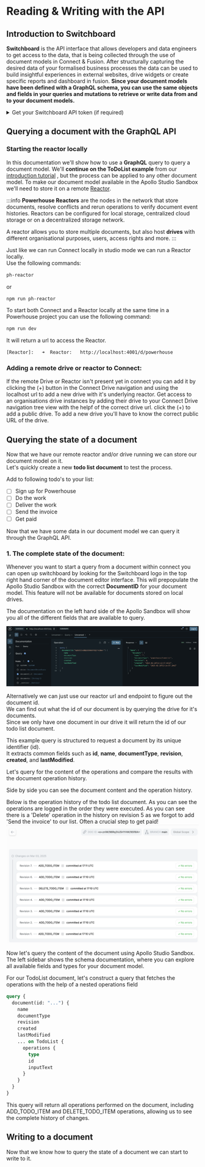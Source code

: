 # Reading & Writing with the API

## Introduction to Switchboard

**Switchboard** is the API interface that allows developers and data engineers to get access to the data, that is being collected through the use of document models in Connect & Fusion.
After structurally capturing the desired data of your formalised business processes the data can be used to build insightful experiences in external websites, drive widgets or create specific reports and dashboard in fusion. 
**Since your document models have been defined with a GraphQL schema, you can use the same objects and fields in your queries and mutations to retrieve or write data from and to your document models.**

<details>
  <summary>Get your Switchboard API token (if required)</summary>

Your API requests are authenticated using API keys or tokens. Any request that doesn't include an API key will return an error. You can generate an API token from your Switchboard instance at any time [by logging in with your Ethereum address here](https://apps.powerhouse.io/develop/powerhouse/switchboard/user).

</details>

## Querying a document with the GraphQL API

### Starting the reactor locally

In this documentation we'll show how to use a **GraphQL** query to query a document model. We'll **continue on the ToDoList example** from our [introduction tutorial](/docs/academy/Create/ToDoList/DefineToDoListDocumentModel) , but the process can be applied to any other document model.
To make our document model available in the Apollo Studio Sandbox we'll need to store it on a remote [Reactor](/docs/academy/AdvancedTopics/WorkingWithTheReactor).

:::info
**Powerhouse Reactors** are the nodes in the network that store documents, resolve conflicts and rerun operations to verify document event histories. 
Reactors can be configured for local storage, centralized cloud storage or on a decentralized storage network. 

A reactor allows you to store multiple documents, but also host **drives** with different organisational purposes, users, access rights and more.
:::

Just like we can run Connect locally in studio mode we can run a Reactor locally.   
Use the following commands:

```bash
ph-reactor
```
or
```bash
npm run ph-reactor
```

To start both Connect and a Reactor locally at the same time in a Powerhouse project you can use the following command:
```bash
npm run dev
```

It will return a url to access the Reactor.
```bash
[Reactor]:   ➜  Reactor:   http://localhost:4001/d/powerhouse
```

### Adding a remote drive or reactor to Connect:

If the remote Drive or Reactor isn't present yet in connect you can add it by clicking the (+) button in the Connect Drive navigation and using the localhost url to add a new drive with it's underlying reactor. 
Get access to an organisations drive instances by adding their drive to your Connect Drive navigation tree view with the helpf of the correct drive url. 
click the (+) to add a public drive. To add a new drive you'll have to know the correct public URL of the drive.

## Querying the state of a document

Now that we have our remote reactor and/or drive running we can store our document model on it.   
Let's quickly create a new **todo list document** to test the process.

Add to following todo's to your list:
- [ ] Sign up for Powerhouse
- [ ] Do the work 
- [ ] Deliver the work
- [ ] Send the invoice
- [ ] Get paid

Now that we have some data in our document model we can query it through the GraphQL API.

### 1. The complete state of the document: 

Whenever you want to start a query from a document within connect you can open up switchboard by looking for the Switchboard logo in the top right hand corner of the document editor interface. 
This will prepopulate the Apollo Studio Sandbox with the correct **DocumentID** for your document model. This feature will not be available for documents stored on local drives.

The documentation on the left hand side of the Apollo Sandbox will show you all of the different fields that are available to query.

![document query](./images/documentid.png)

Alternatively we can just use our reactor url and endpoint to figure out the document id.  
We can find out what the id of our document is by querying the drive for it's documents.   
Since we only have one document in our drive it will return the id of our todo list document.

This example query is structured to request a document by its unique identifier (id).   
It extracts common fields such as **id**, **name**, **documentType**, **revision**, **created**, and **lastModified**.

Let's query for the content of the operations and compare the results with the document operation history. 

Side by side you can see the document content and the operation history.

Below is the operation history of the todo list document. As you can see the operations are logged in the order they were executed.
As you can see there is a 'Delete' operation in the history on revision 5 as we forgot to add 'Send the invoice' to our list. Often a crucial step to get paid! 
![Operation History](./images/operationhistory.png)

Now let's query the content of the document using Apollo Studio Sandbox. The left sidebar shows the schema documentation, where you can explore all available fields and types for your document model. 

For our TodoList document, let's construct a query that fetches the operations with the help of a nested operations field

```graphql
query {
  document(id: "...") {
    name
    documentType
    revision
    created
    lastModified
    ... on TodoList {
      operations {
        type
        id
        inputText
      }
    }
  }
}
```

This query will return all operations performed on the document, including ADD_TODO_ITEM and DELETE_TODO_ITEM operations, allowing us to see the complete history of changes.

## Writing to a document

Now that we know how to query the state of a document we can start to write to it.